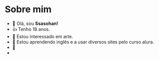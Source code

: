 # Sobre mim
- 👋 Olá, sou **Ssasohan!**
- 👍 Tenho 18 anos.
- 👀 Estou interessado em arte.
- 🌱 Estou aprendendo inglês e a usar diversos sites pelo curso alura.
- 💞️ 
- 
